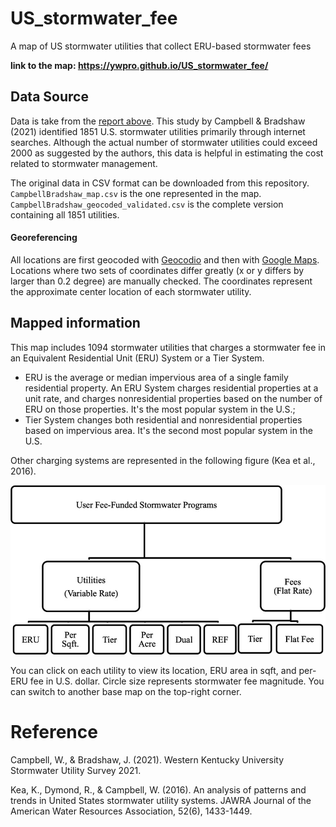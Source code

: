 # US_stormwater_fee
A map of US stormwater utilities that collect ERU-based stormwater fees

**link to the map: https://ywpro.github.io/US_stormwater_fee/**

## Data Source 

Data is take from the [report above](https://digitalcommons.wku.edu/seas_faculty_pubs). This study by Campbell & Bradshaw (2021) identified 1851 U.S. stormwater utilities primarily through internet searches. Although the actual number of stormwater utilities could exceed 2000 as suggested by the authors, this data is helpful in estimating the cost related to stormwater management.

The original data in CSV format can be downloaded from this repository. `CampbellBradshaw_map.csv` is the one represented in the map. `CampbellBradshaw_geocoded_validated.csv` is the complete version containing all 1851 utilities.

#### Georeferencing
All locations are first geocoded with [Geocodio](https://www.geocod.io/) and then with [Google Maps](https://www.google.com/maps). Locations where two sets of coordinates differ greatly (x or y differs by larger than 0.2 degree) are manually checked. The coordinates represent the approximate center location of each stormwater utility. 


## Mapped information
This map includes 1094 stormwater utilities that charges a stormwater fee in an Equivalent Residential Unit (ERU) System or a Tier System. 

- ERU is the average or median impervious area of a single family residential property. An ERU System charges residential properties at a unit rate, and charges nonresidential properties based on the number of ERU on those properties. It's the most popular system in the U.S.;
- Tier System changes both residential and nonresidential properties based on impervious area. It's the second most popular system in the U.S.

Other charging systems are represented in the following figure (Kea et al., 2016).

<p align="center">
  <img width="600" src="Ken2016.jpg">
</p>

You can click on each utility to view its location, ERU area in sqft, and per-ERU fee in U.S. dollar. Circle size represents stormwater fee magnitude. You can switch to another base map on the top-right corner.

# Reference

Campbell, W., & Bradshaw, J. (2021). Western Kentucky University Stormwater Utility Survey 2021.

Kea, K., Dymond, R., & Campbell, W. (2016). An analysis of patterns and trends in United States stormwater utility systems. JAWRA Journal of the American Water Resources Association, 52(6), 1433-1449.
